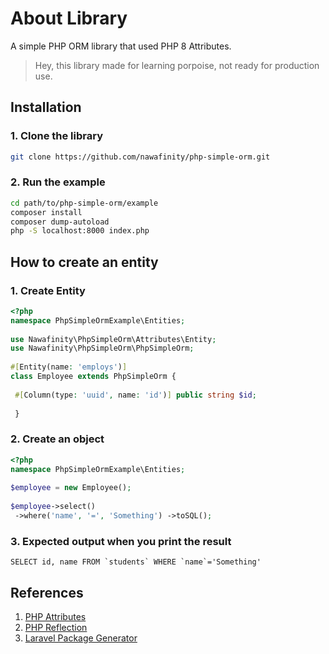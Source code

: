 
# About Library

A simple PHP ORM library that used PHP 8 Attributes.

> Hey, this library made for learning porpoise, not ready for production use.

## Installation

### 1. Clone the library
```bash
git clone https://github.com/nawafinity/php-simple-orm.git
```

### 2. Run the example
  ```bash
  cd path/to/php-simple-orm/example
  composer install
  composer dump-autoload
  php -S localhost:8000 index.php
  ```

## How to create an entity

### 1. Create Entity

```php  
<?php  
namespace PhpSimpleOrmExample\Entities;  
  
use Nawafinity\PhpSimpleOrm\Attributes\Entity;  
use Nawafinity\PhpSimpleOrm\PhpSimpleOrm;  
  
#[Entity(name: 'employs')]  
class Employee extends PhpSimpleOrm {  
  
 #[Column(type: 'uuid', name: 'id')] public string $id;
 
 }  
```  

### 2. Create an object
```php  
<?php  
namespace PhpSimpleOrmExample\Entities;  
  
$employee = new Employee();  
  
$employee->select()  
 ->where('name', '=', 'Something') ->toSQL();  
```  

### 3. Expected output when you print the result
```mysql
SELECT id, name FROM `students` WHERE `name`='Something'
```  

## References
1. [PHP Attributes](https://www.php.net/manual/en/language.attributes.overview.php)
2. [PHP Reflection](https://www.php.net/manual/en/book.reflection.php)
3. [Laravel Package Generator](https://laravelpackageboilerplate.com/)